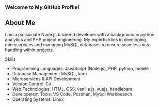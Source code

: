 ### Welcome to My GitHub Profile!
## About Me
I am a passionate Node.js backend developer with a background in python analytics and PHP project engineering. My expertise lies in developing microservices and managing MySQL databases to ensure seamless data handling within projects.

Skills
 - Programming Languages: JavaScript (Node.js), PHP, python, mobile
 - Database Management: MySQL, knex
 - Microservices & API Development
 - Version Control: Git
 - Web Technologies: HTML, CSS, vanilla js, vuejs, handlebars
 - Development Tools: VS Code, Postman, MySql Workbeanch
 - Operating Systems: Linux
